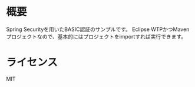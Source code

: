 # 概要
Spring Securityを用いたBASIC認証のサンプルです。
Eclipse WTPかつMavenプロジェクトなので、基本的にはプロジェクトをimportすれば実行できます。


# ライセンス
MIT